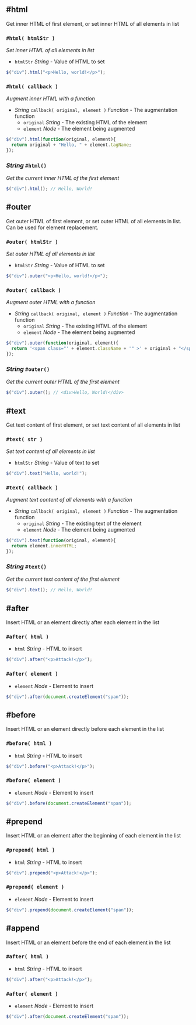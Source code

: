 ## #html

Get inner HTML of first element, or set inner HTML of all elements in list

### `#html( htmlStr )`
*Set inner HTML of all elements in list*

+ `htmlStr` *String* - Value of HTML to set

```js
$("div").html("<p>Hello, world!</p>");
```

### `#html( callback )`
*Augment inner HTML with a function*

+ *String* `callback( original, element )` *Function* - The augmentation function
  + `original` *String* - The existing HTML of the element
  + `element` *Node* - The element being augmented

```js
$("div").html(function(original, element){
  return original + "Hello, " + element.tagName;
});
```

### *String* `#html()`
*Get the current inner HTML of the first element*

```js
$("div").html(); // Hello, World!
```

## #outer

Get outer HTML of first element, or set outer HTML of all elements in list. Can be used for element replacement.

### `#outer( htmlStr )`
*Set outer HTML of all elements in list*

+ `htmlStr` *String* - Value of HTML to set

```js
$("div").outer("<p>Hello, world!</p>");
```

### `#outer( callback )`
*Augment outer HTML with a function*

+ *String* `callback( original, element )` *Function* - The augmentation function
  + `original` *String* - The existing HTML of the element
  + `element` *Node* - The element being augmented

```js
$("div").outer(function(original, element){
  return '<span class="' + element.className + '" >' + original + "</span>";
});
```

### *String* `#outer()`
*Get the current outer HTML of the first element*

```js
$("div").outer(); // <div>Hello, World!</div>
```

## #text

Get text content of first element, or set text content of all elements in list

### `#text( str )`
*Set text content of all elements in list*

+ `htmlStr` *String* - Value of text to set

```js
$("div").text("Hello, world!");
```

### `#text( callback )`
*Augment text content of all elements with a function*

+ *String* `callback( original, element )` *Function* - The augmentation function
  + `original` *String* - The existing text of the element
  + `element` *Node* - The element being augmented

```js
$("div").text(function(original, element){
  return element.innerHTML;
});
```

### *String* `#text()`
*Get the current text content of the first element*

```js
$("div").text(); // Hello, World!
```

## #after

Insert HTML or an element  directly after each element in the list

### `#after( html )`

+ `html` *String* - HTML to insert

```js
$("div").after("<p>Attack!</p>");
```

### `#after( element )`

+ `element` *Node* - Element to insert

```js
$("div").after(document.createElement("span"));
```

## #before

Insert HTML or an element directly before each element in the list

### `#before( html )`

+ `html` *String* - HTML to insert

```js
$("div").before("<p>Attack!</p>");
```

### `#before( element )`

+ `element` *Node* - Element to insert

```js
$("div").before(document.createElement("span"));
```

## #prepend

Insert HTML or an element after the beginning of each element in the list

### `#prepend( html )`

+ `html` *String* - HTML to insert

```js
$("div").prepend("<p>Attack!</p>");
```

### `#prepend( element )`

+ `element` *Node* - Element to insert

```js
$("div").prepend(document.createElement("span"));
```

## #append

Insert HTML or an element before the end of each element in the list

### `#after( html )`

+ `html` *String* - HTML to insert

```js
$("div").after("<p>Attack!</p>");
```

### `#after( element )`

+ `element` *Node* - Element to insert

```js
$("div").after(document.createElement("span"));
```
